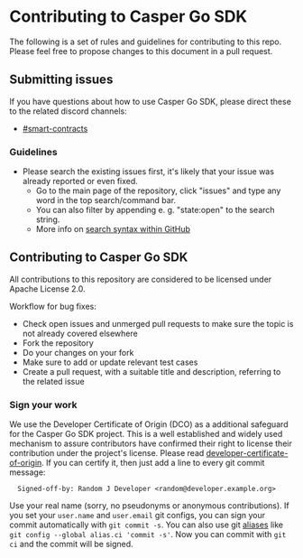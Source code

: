 # Contributing to Casper Go SDK

The following is a set of rules and guidelines for contributing to this repo. Please feel free to propose changes to this document in a pull request.

## Submitting issues

If you have questions about how to use Casper Go SDK, please direct these to the related discord channels:
* [#smart-contracts](https://discord.gg/9CTHRvvA4d)

### Guidelines
* Please search the existing issues first, it's likely that your issue was already reported or even fixed.
    - Go to the main page of the repository, click "issues" and type any word in the top search/command bar.
    - You can also filter by appending e. g. "state:open" to the search string.
    - More info on [search syntax within GitHub](https://help.github.com/articles/searching-issues)

## Contributing to Casper Go SDK

All contributions to this repository are considered to be licensed under Apache License 2.0.

Workflow for bug fixes:
* Check open issues and unmerged pull requests to make sure the topic is not already covered elsewhere
* Fork the repository
* Do your changes on your fork
* Make sure to add or update relevant test cases
* Create a pull request, with a suitable title and description, referring to the related issue

### Sign your work

We use the Developer Certificate of Origin (DCO) as a additional safeguard
for the Casper Go SDK project. This is a well established and widely used
mechanism to assure contributors have confirmed their right to license
their contribution under the project's license.
Please read [developer-certificate-of-origin](https://github.com/make-software/casper-php-sdk/blob/master/.github/developer-certificate-of-origin).
If you can certify it, then just add a line to every git commit message:

````
  Signed-off-by: Random J Developer <random@developer.example.org>
````

Use your real name (sorry, no pseudonyms or anonymous contributions).
If you set your `user.name` and `user.email` git configs, you can sign your
commit automatically with `git commit -s`. You can also use git [aliases](https://git-scm.com/book/tr/v2/Git-Basics-Git-Aliases)
like `git config --global alias.ci 'commit -s'`. Now you can commit with
`git ci` and the commit will be signed.